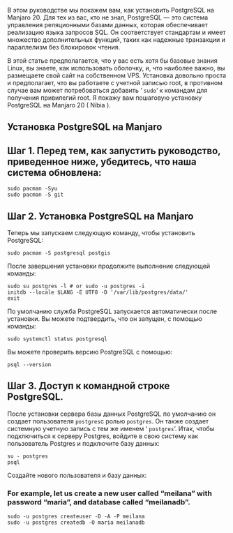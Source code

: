 
В этом руководстве мы покажем вам, как установить PostgreSQL на Manjaro 20. Для тех из вас, кто не знал, PostgreSQL — это система управления реляционными базами данных, которая обеспечивает реализацию языка запросов SQL. Он соответствует стандартам и имеет множество дополнительных функций, таких как надежные транзакции и параллелизм без блокировок чтения.

В этой статье предполагается, что у вас есть хотя бы базовые знания Linux, вы знаете, как использовать оболочку, и, что наиболее важно, вы размещаете свой сайт на собственном VPS. Установка довольно проста и предполагает, что вы работаете с учетной записью root, в противном случае вам может потребоваться добавить ‘ `sudo`‘ к командам для получения привилегий root. Я покажу вам пошаговую установку PostgreSQL на Manjaro 20 ( Nibia ).

## Установка PostgreSQL на Manjaro

## Шаг 1. Перед тем, как запустить руководство, приведенное ниже, убедитесь, что наша система обновлена:

```shell
sudo pacman -Syu
sudo pacman -S git
```
## Шаг 2. Установка PostgreSQL на Manjaro

Теперь мы запускаем следующую команду, чтобы установить PostgreSQL:

```shell
sudo pacman -S postgresql postgis
```

После завершения установки продолжите выполнение следующей команды:

```shell
sudo su postgres -l # or sudo -u postgres -i
initdb --locale $LANG -E UTF8 -D '/var/lib/postgres/data/'
exit
```

По умолчанию служба PostgreSQL запускается автоматически после установки. Вы можете подтвердить, что он запущен, с помощью команды:

```shell
sudo systemctl status postgresql
```

Вы можете проверить версию PostgreSQL с помощью:

```shell
psql --version
```

## Шаг 3. Доступ к командной строке PostgreSQL.

После установки сервера базы данных PostgreSQL по умолчанию он создает пользователя `postgres`с ролью `postgres`. Он также создает системную учетную запись с тем же именем ‘ `postgres`‘. Итак, чтобы подключиться к серверу Postgres, войдите в свою систему как пользователь Postgres и подключите базу данных:

```shell
su - postgres
psql
```

Создайте нового пользователя и базу данных:

### For example, let us create a new user called “meilana” with password “maria”, and database called “meilanadb”. ###
```shell
sudo -u postgres createuser -D -A -P meilana
sudo -u postgres createdb -O maria meilanadb
```